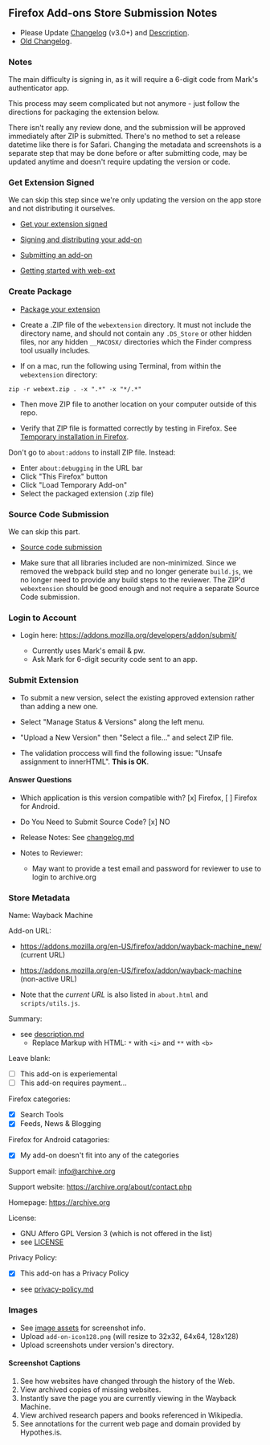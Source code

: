 ## Firefox Add-ons Store Submission Notes

- Please Update [Changelog](../changelog.md) (v3.0+) and [Description](../description.md).
- [Old Changelog](changelog-firefox.md).


### Notes

The main difficulty is signing in, as it will require a 6-digit code from Mark's authenticator app.

This process may seem complicated but not anymore - just follow the directions for packaging the extension below.

There isn't really any review done, and the submission will be approved immediately after ZIP is submitted. There's no method to set a release datetime like there is for Safari. Changing the metadata and screenshots is a separate step that may be done before or after submitting code, may be updated anytime and doesn't require updating the version or code.


### Get Extension Signed

We can skip this step since we're only updating the version on the app store and not distributing it ourselves.

- [Get your extension signed](https://extensionworkshop.com/documentation/publish/#get-your-extension-signed)

- [Signing and distributing your add-on](https://extensionworkshop.com/documentation/publish/signing-and-distribution-overview/)

- [Submitting an add-on](https://extensionworkshop.com/documentation/publish/submitting-an-add-on/)

- [Getting started with web-ext](https://extensionworkshop.com/documentation/develop/getting-started-with-web-ext/)


### Create Package

- [Package your extension](https://extensionworkshop.com/documentation/publish/package-your-extension/)

- Create a .ZIP file of the `webextension` directory. It must not include the directory name, and should not contain any `.DS_Store` or other hidden files, nor any hidden `__MACOSX/` directories which the Finder compress tool usually includes.

- If on a mac, run the following using Terminal, from within the `webextension` directory:

```
zip -r webext.zip . -x ".*" -x "*/.*"
```
- Then move ZIP file to another location on your computer outside of this repo.

- Verify that ZIP file is formatted correctly by testing in Firefox. See [Temporary installation in Firefox](https://extensionworkshop.com/documentation/develop/temporary-installation-in-firefox/).

Don't go to `about:addons` to install ZIP file. Instead:

- Enter `about:debugging` in the URL bar
- Click "This Firefox" button
- Click "Load Temporary Add-on"
- Select the packaged extension (.zip file)


### Source Code Submission

We can skip this part.

- [Source code submission](https://extensionworkshop.com/documentation/publish/source-code-submission/)

- Make sure that all libraries included are non-minimized. Since we removed the webpack build step and no longer generate `build.js`, we no longer need to provide any build steps to the reviewer. The ZIP'd `webextension` should be good enough and not require a separate Source Code submission.


### Login to Account

- Login here: https://addons.mozilla.org/developers/addon/submit/

  - Currently uses Mark's email & pw.
  - Ask Mark for 6-digit security code sent to an app.


### Submit Extension

- To submit a new version, select the existing approved extension rather than adding a new one.

- Select "Manage Status & Versions" along the left menu.

- "Upload a New Version" then "Select a file..." and select ZIP file.

- The validation proccess will find the following issue: "Unsafe assignment to innerHTML". **This is OK**.


#### Answer Questions

- Which application is this version compatible with? [x] Firefox, [ ] Firefox for Android.

- Do You Need to Submit Source Code? [x] NO

- Release Notes: See [changelog.md](../changelog.md)

- Notes to Reviewer:
  - May want to provide a test email and password for reviewer to use to login to archive.org


### Store Metadata

Name: Wayback Machine

Add-on URL:
- https://addons.mozilla.org/en-US/firefox/addon/wayback-machine_new/ (current URL)
- https://addons.mozilla.org/en-US/firefox/addon/wayback-machine (non-active URL)

- Note that the *current URL* is also listed in `about.html` and `scripts/utils.js`.

Summary:
- see [description.md](../description.md)
  - Replace Markup with HTML: `*` with `<i>` and `**` with `<b>`

Leave blank:
- [ ] This add-on is experiemental
- [ ] This add-on requires payment...

Firefox categories:
- [x] Search Tools
- [x] Feeds, News & Blogging

Firefox for Android catagories:
- [x] My add-on doesn't fit into any of the categories

Support email: info@archive.org

Support website: https://archive.org/about/contact.php

Homepage: https://archive.org

License:
- GNU Affero GPL Version 3 (which is not offered in the list)
- see [LICENSE](../../LICENSE)

Privacy Policy:
- [x] This add-on has a Privacy Policy
- see [privacy-policy.md](../privacy-policy.md)


### Images

- See [image assets](image-assets.md) for screenshot info.
- Upload `add-on-icon128.png` (will resize to 32x32, 64x64, 128x128)
- Upload screenshots under version's directory.


#### Screenshot Captions

1. See how websites have changed through the history of the Web.
2. View archived copies of missing websites.
3. Instantly save the page you are currently viewing in the Wayback Machine.
4. View archived research papers and books referenced in Wikipedia.
5. See annotations for the current web page and domain provided by Hypothes.is.
